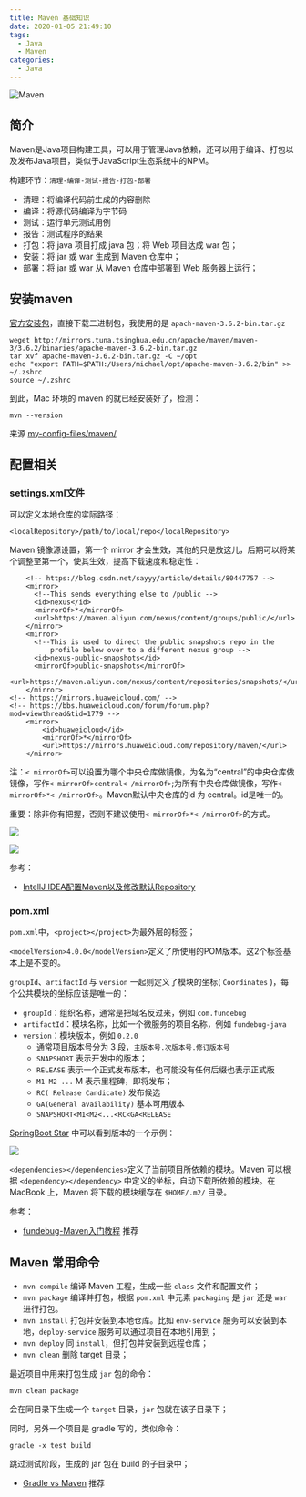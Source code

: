 ```yaml
---
title: Maven 基础知识
date: 2020-01-05 21:49:10
tags:
  - Java
  - Maven
categories:
  - Java
---
```


![Maven](https://gitee.com/michael_xiang/images/raw/master/dLVeb2.jpg)

## 简介

Maven是Java项目构建工具，可以用于管理Java依赖，还可以用于编译、打包以及发布Java项目，类似于JavaScript生态系统中的NPM。

<!-- more -->

构建环节：`清理-编译-测试-报告-打包-部署`

- 清理：将编译代码前生成的内容删除
- 编译：将源代码编译为字节码
- 测试：运行单元测试用例
- 报告：测试程序的结果
- 打包：将 java 项目打成 java 包；将 Web 项目达成 war 包；
- 安装：将 jar 或 war 生成到 Maven 仓库中；
- 部署：将 jar 或 war 从 Maven 仓库中部署到 Web 服务器上运行；

## 安装maven

[官方安装包](https://maven.apache.org/download.cgi)，直接下载二进制包，我使用的是 `apach-maven-3.6.2-bin.tar.gz`

```
weget http://mirrors.tuna.tsinghua.edu.cn/apache/maven/maven-3/3.6.2/binaries/apache-maven-3.6.2-bin.tar.gz
tar xvf apache-maven-3.6.2-bin.tar.gz -C ~/opt
echo "export PATH=$PATH:/Users/michael/opt/apache-maven-3.6.2/bin" >> ~/.zshrc
source ~/.zshrc
```

到此，Mac 环境的 maven 的就已经安装好了，检测：

```
mvn --version
```

来源 [my-config-files/maven/](https://github.com/Michael728/my-config-files/tree/master/maven)

## 配置相关

### settings.xml文件

可以定义本地仓库的实际路径：

```shell
<localRepository>/path/to/local/repo</localRepository>
```

Maven 镜像源设置，第一个 mirror 才会生效，其他的只是放这儿，后期可以将某个调整至第一个，使其生效，提高下载速度和稳定性：

```
	<!-- https://blog.csdn.net/sayyy/article/details/80447757 -->
    <mirror>
      <!--This sends everything else to /public -->
      <id>nexus</id>
      <mirrorOf>*</mirrorOf>
      <url>https://maven.aliyun.com/nexus/content/groups/public/</url>
    </mirror>
    <mirror>
      <!--This is used to direct the public snapshots repo in the
          profile below over to a different nexus group -->
      <id>nexus-public-snapshots</id>
      <mirrorOf>public-snapshots</mirrorOf>
      <url>https://maven.aliyun.com/nexus/content/repositories/snapshots/</url>
    </mirror>
<!-- https://mirrors.huaweicloud.com/ -->
<!-- https://bbs.huaweicloud.com/forum/forum.php?mod=viewthread&tid=1779 -->
    <mirror>
        <id>huaweicloud</id>
        <mirrorOf>*</mirrorOf>
        <url>https://mirrors.huaweicloud.com/repository/maven/</url>
    </mirror>
```

注：`< mirrorOf>`可以设置为哪个中央仓库做镜像，为名为“central”的中央仓库做镜像，写作`< mirrorOf>central< /mirrorOf>`;为所有中央仓库做镜像，写作`< mirrorOf>*< /mirrorOf>`。Maven默认中央仓库的id 为 central。id是唯一的。 

重要：除非你有把握，否则不建议使用`< mirrorOf>*< /mirrorOf>`的方式。

![](https://ws4.sinaimg.cn/large/006tNbRwly1fyq48ytbe9j30r8085t9z.jpg)

![](https://ws4.sinaimg.cn/large/006tNbRwly1fyq49ym1mqj30ls08zdhe.jpg)

参考：

- [IntellJ IDEA配置Maven以及修改默认Repository](https://zhuanlan.zhihu.com/p/28133184)

### pom.xml

`pom.xml`中，`<project></project>`为最外层的标签；

`<modelVersion>4.0.0</modelVersion>`定义了所使用的POM版本。这2个标签基本上是不变的。

`groupId`、`artifactId` 与 `version` 一起则定义了模块的坐标( `Coordinates` )，每个公共模块的坐标应该是唯一的：

- `groupId`：组织名称，通常是把域名反过来，例如 `com.fundebug`
- `artifactId`：模块名称，比如一个微服务的项目名称，例如 `fundebug-java`
- `version`：模块版本，例如 `0.2.0`
  - 通常项目版本号分为 3 段，`主版本号.次版本号.修订版本号`
  - `SNAPSHORT` 表示开发中的版本；
  - `RELEASE` 表示一个正式发布版本，也可能没有任何后缀也表示正式版
  - `M1 M2 ...`  M 表示里程碑，即将发布；
  - `RC( Release Candicate)` 发布候选
  - `GA(General availability)` 基本可用版本
  - `SNAPSHORT<M1<M2<...<RC<GA<RELEASE`

[SpringBoot Star](thttps://start.spring.io/) 中可以看到版本的一个示例：

![](https://ws3.sinaimg.cn/large/006tNc79gy1g1rwybm9ijj30p40a1aaw.jpg)

`<dependencies></dependencies>`定义了当前项目所依赖的模块。Maven 可以根据 `<dependency></dependency>` 中定义的坐标，自动下载所依赖的模块。在 MacBook 上，Maven 将下载的模块缓存在 `$HOME/.m2/` 目录。

参考：
- [fundebug-Maven入门教程](https://blog.fundebug.com/2019/01/07/maven-tutorial/) 推荐

## Maven 常用命令

- `mvn compile` 编译 Maven 工程，生成一些 `class` 文件和配置文件；
- `mvn package` 编译并打包，根据 `pom.xml` 中元素 `packaging` 是 `jar` 还是 `war` 进行打包。
- `mvn install` 打包并安装到本地仓库。比如 `env-service` 服务可以安装到本地，`deploy-service` 服务可以通过项目在本地引用到；
- `mvn deploy` 同 `install`，但打包并安装到远程仓库；
- `mvn clean` 删除 target 目录；

最近项目中用来打包生成 `jar` 包的命令：

```shell
mvn clean package
```

会在同目录下生成一个 `target` 目录，`jar` 包就在该子目录下；

同时，另外一个项目是 gradle 写的，类似命令：

```shell
gradle -x test build
```

跳过测试阶段，生成的 jar 包在 build 的子目录中；

- [Gradle vs Maven](https://www.journaldev.com/8396/gradle-vs-maven) 推荐